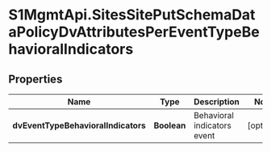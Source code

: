 # S1MgmtApi.SitesSitePutSchemaDataPolicyDvAttributesPerEventTypeBehavioralIndicators

## Properties
Name | Type | Description | Notes
------------ | ------------- | ------------- | -------------
**dvEventTypeBehavioralIndicators** | **Boolean** | Behavioral indicators event | [optional] 


